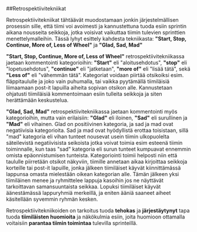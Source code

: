 ##Retrospektiivitekniikat

Retrospektiivitekniikat tähtäävät muodostamaan jonkin järjestelmällisen prosessin sille, että tiimi voi avoimesti ja kannustettuna tuoda esiin sprintin aikana nousseita seikkoja, jotka voisivat vaikuttaa tiimin tulevien sprinttien menettelymalleihin. Tässä lyhyt esittely kahdesta tekniikasta: __"Start, Stop, Continue, More of, Less of Wheel"__ ja __"Glad, Sad, Mad"__

__"Start, Stop, Continue, More of, Less of Wheel"__ retrospektiivitekniikassa jaetaan kommentointi kategorioihin: __"Start"__ eli "aloitusehdotus", __"stop"__ eli "lopetusehdotus", __"continue"__ eli "jatketaan", __"more of"__ eli "lisää tätä", sekä __"Less of"__ eli "vähemmän tätä". Kategoriat voidaan piirtää otsikoiksi esim. fläppitaululle ja joko vain puhumalla, tai vaikka pyytämällä tiimiläisiä liimaamaan post-it lapuilla aiheita sopivan otsikon alle. Kannustetaan ohjatusti tiimiläisiä kommentoimaan esiin tulleita seikkoja ja siten herättämään keskustelua.

__"Glad, Sad, Mad"__ retrospektiivitekniikassa jaetaan kommentointi myös kategorioihin, mutta vain erilaisiin: __"Glad"__ eli iloinen, __"Sad"__ eli surullinen ja __"Mad"__ eli vihainen. Glad on positiivinen kategoria, ja sad ja mad ovat negatiivisia kategorioita. Sad ja mad ovat hyödyllistä erottaa toisistaan, sillä "mad" kategoria eli vihan tunteet nousevat usein tiimin ulkopuolelta säteilevistä negatiivisista seikoista jotka voivat toimia esim esteenä tiimin toiminnalle, kun taas "sad" kategoria eli surun tunteet kumpuavat ennemmin omista epäonnistumisen tunteista. Kategoriointi toimii helposti niin että taululle piirretään otsikot näkyviin, tiimille annetaan aikaa kirjoittaa seikkoja korteille tai post-it lapuille, jonka jälkeen tiimiläiset käyvät kiinnittämässä lappunsa omasta mielestään oikean kategorian alle. Tämän jälkeen yksi tiimiläinen menee ja ryhmittelee lappuja kasoihin jos ne näyttävät tarkoittavan samansuuntaista seikkaa. Lopuksi tiimiläiset käyvät äänestämässä lappuryhmiä merkeillä, ja eniten ääniä saaneet aiheet käsitellään syvemmin ryhmän kesken.

Retrospektiivitekniikoiden on tarkoitus tuoda __tehokas__ ja __järjestäytynyt__ tapa tuoda __tiimiläisten huomioita__ ja näkökulmia esiin, joita huomioon ottamalla voitaisiin __parantaa tiimin toimintaa__ tulevilla sprinteillä.